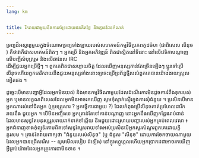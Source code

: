 ```yaml
---
lang: km


title: រីក​រាយ​ជា​មួយ​នឹង​ការ​គាំទ្រ​ដោយ​ឥត​គិត​ថ្លៃ​ និង​គ្មាន​ដែន​កំណត់​
---
```


ទ្រព្យ​ដ៏​អស្ចារ្យ​មួយ​ក្នុង​ចំណោម​ទ្រព្យ​ទាំង​ឡាយរបស់​សហគមន៍​កម្មវិធី​ប្រភព​កូដ​ចំហ (ជា​ពិសេស​ លីនុច​)
គឺ​ថា​ ​វាគឺ​​​ជា​សហគមន៍​ពិត​ៗ​ ។ អ្នក​ប្រើ និង​អ្នក​អភិវឌ្ឍន៍​ 
ពិត​ជា​ស្ថិត​នៅ​ទី​នោះ​​ នៅ​លើ​វេទិកា​បណ្ដាញ​  លើ​បញ្ជី​សំបុត្រ​រួម និង​​លើ​ឆានែល IRC  
ដើម្បី​ជួយ​​​អ្នក​ប្រើ​ថ្មីៗ ។ ពួក​គេ​ពិត​ជា​​​សប្បាយ​ចិត្ត​ ដែល​ឃើញ​មនុស្ស​កាន់​តែច្រើន​ឡើង​ៗ​ 
ប្តូរ​ទៅ​ប្រើ​លីនុច​ ហើយ​ពួក​គេ​រីក​រាយ​នឹងជួយ​មនុស្ស​​ទាំង​នោះ​ឲ្យ​ចេះ​ប្រើ​ប្រព័ន្ធ​ថ្មី​របស់​ពួក​គេ​បាន​យ៉ាងងាយ​ស្រួល​ទៀត​ផង​ ។

ដូច្នេះ​បើ​មាន​បញ្ហា​អ្វី​ដែល​អ្នក​មិន​យល់​ និង​មាន​​កម្មវិធី​ណា​មួយ​ដែល​ដំណើរ​ការ​មិន​ដូច​ 
ការ​រំពឹង​ទុក​របស់​អ្នក​ ឬ​មាន​លក្ខណពិសេស​ដែល​អ្នក​មិន​អាច​រក​ឃើញ​ 
សូមកុំ​ស្ទាក់ស្ទើរ​ក្នុង​ការ​​​សុំ​ជំនួយ​ ។ ប្រសិន​បើ​មាន​អ្នក​ណា​រស់​នៅ​ជិត​អ្នក​ 
 (ក្រុម​គ្រួសារ​ ? អ្នក​ធ្វើការ​ជា​មួយ ​?) ដែល​កំពុង​ប្រើ​លីនុច​ គាត់​​ប្រហែល​ជា​រីក​រាយ​នឹង​​ 
ជួយ​អ្នក​​​ ។ បើ​មិន​អញ្ចឹងទេ អ្នក​គ្រាន់​តែ​ទៅ​កាន់​​បណ្តាញ​ នោះ​អ្នក​នឹង​ឃើញ​
កន្លែង​រាប់​ពាន់​ ដែល​មាន​សុទ្ធតែ​មនុស្ស​​រួស​រាយ​រាក់​ទាក់​ចាំ​ឆ្លើយ​​ និង​ជួយ​
ដោះ​ស្រាយ​បញ្ហា​របស់​អ្ន​ក​​​គ្រប់​ពេល​វេលា​ ៖ អ្នក​ជំនាញ​ខាង​កុំព្យូទ័រ​តាម​ពិត​ទៅ​សុទ្ធ​តែ​រួស​រាយ​ទាំង​អស់​
ប្រសិន​បើ​អ្នក​សួ​រ​សំណួរ​ពួក​គេ​​ដោយ​ក្តី​គួរសម ។ គ្រាន់​តែ​វាយ​​ពាក្យ​ថា​ "ជំនួយ​របស់​លីនុច​" (ឬ​
ជំនួស​​ "លីនុច​" ដោយ​​ការ​ចែក​ចាយ​ណា​មួយ​ដែល​អ្នក​បាន​ជ្រើស​រើស  -- សូម​មើល​របៀប​ 
ដំឡើង​) នៅ​ក្នុង​ហ្គូហ្គល​ ហើយ​អ្នក​ប្រាកដ​ជា​អាច​រក​ឃើញ​អ្វី​គ្រប់​យ៉ាង​ដែល​អ្ន​កត្រូវ​ការ​ជា​មិន​ខាន​ ។




